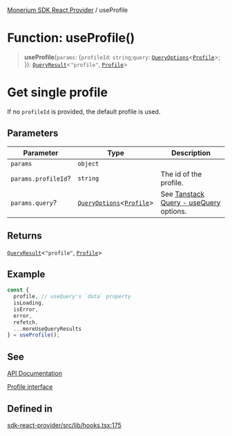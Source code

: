 [Monerium SDK React Provider](../README.md) / useProfile

# Function: useProfile()

> **useProfile**(`params`: \{`profileId`: `string`;`query`: [`QueryOptions`](../type-aliases/QueryOptions.md)\<[`Profile`](../interfaces/Profile.md)\>; \}): [`QueryResult`](../type-aliases/QueryResult.md)\<`"profile"`, [`Profile`](../interfaces/Profile.md)\>

# Get single profile

If no `profileId` is provided, the default profile is used.

## Parameters

| Parameter           | Type                                                                                       | Description                                                                                                         |
| ------------------- | ------------------------------------------------------------------------------------------ | ------------------------------------------------------------------------------------------------------------------- |
| `params`            | `object`                                                                                   |                                                                                                                     |
| `params.profileId`? | `string`                                                                                   | The id of the profile.                                                                                              |
| `params.query`?     | [`QueryOptions`](../type-aliases/QueryOptions.md)\<[`Profile`](../interfaces/Profile.md)\> | See [Tanstack Query - useQuery](https://tanstack.com/query/latest/docs/framework/react/reference/useQuery) options. |

## Returns

[`QueryResult`](../type-aliases/QueryResult.md)\<`"profile"`, [`Profile`](../interfaces/Profile.md)\>

## Example

```ts
const {
  profile, // useQuery's `data` property
  isLoading,
  isError,
  error,
  refetch,
  ...moreUseQueryResults
} = useProfile();
```

## See

[API Documentation](https://monerium.dev/api-docs#operation/profile)

[Profile interface](https://github.com/monerium/js-monorepo/blob/main/packages/sdk/docs/generated/interfaces/Profile.md)

## Defined in

[sdk-react-provider/src/lib/hooks.tsx:175](https://github.com/monerium/js-monorepo/blob/ae1055c12538e860127a655bc059162d414323b3/packages/sdk-react-provider/src/lib/hooks.tsx#L175)
